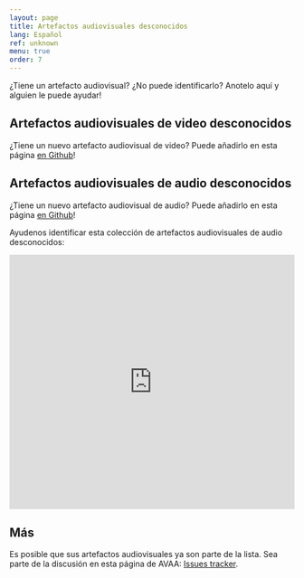 ```yaml
---
layout: page
title: Artefactos audiovisuales desconocidos
lang: Español
ref: unknown
menu: true
order: 7
---
```


¿Tiene un artefacto audiovisual? ¿No puede identificarlo?
Anotelo aquí y alguien le puede ayudar!

## Artefactos audiovisuales de video desconocidos

¿Tiene un nuevo artefacto audiovisual de video? Puede añadirlo en esta página [en Github](https://github.com/bavc/avaa/blob/master/unknown.md)!

## Artefactos audiovisuales de audio desconocidos

¿Tiene un nuevo artefacto audiovisual de audio? Puede añadirlo en esta página [en Github](https://github.com/bavc/avaa/blob/master/unknown.md)!

Ayudenos identificar esta colección de artefactos audiovisuales de audio desconocidos:

<iframe width="100%" height="450" scrolling="no" frameborder="no" src="https://w.soundcloud.com/player/?url=https%3A//api.soundcloud.com/playlists/296924469&amp;color=ff5500&amp;auto_play=false&amp;hide_related=false&amp;show_comments=true&amp;show_user=true&amp;show_reposts=false&amp;visual=true"></iframe>


## Más

Es posible que sus artefactos audiovisuales ya son parte de la lista. Sea parte de la discusión en esta página de AVAA: [Issues tracker](https://github.com/bavc/avaa/issues).

